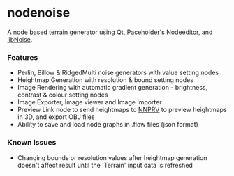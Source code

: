 # nodenoise

A node based terrain generator using Qt, [Paceholder's Nodeeditor](https://github.com/paceholder/nodeeditor), and [libNoise](http://libnoise.sourceforge.net/index.html).

### Features

* Perlin, Billow & RidgedMulti noise generators with value setting nodes
* Heightmap Generation with resolution & bound setting nodes
* Image Rendering with automatic gradient generation - brightness, contrast & colour setting nodes
* Image Exporter, Image viewer and Image Importer
* Preview Link node to send heightmaps to [NNPRV](https://github.com/aarondemolder/NNPRV) to preview heightmaps in 3D, and export OBJ files
* Ability to save and load node graphs in .flow files (json format)

### Known Issues

* Changing bounds or resolution values after heightmap generation doesn't affect result until the 'Terrain' input data is refreshed
